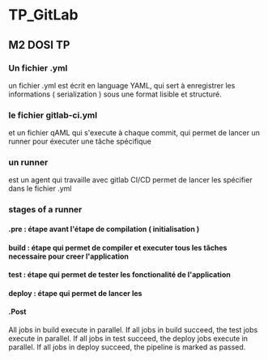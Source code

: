 # TP_GitLab

## M2 DOSI TP



### Un fichier .yml
un fichier .yml est écrit en language YAML, qui sert à enregistrer les informations ( serialization ) sous une
format lisible et structuré.


### le fichier gitlab-ci.yml
et un fichier qAML qui s'execute à chaque commit, qui permet de lancer un runner pour éxecuter une tâche 
spécifique

### un runner
est un agent qui travaille avec gitlab CI/CD permet de lancer les spécifier dans le fichier .yml

### stages of a runner

#### .pre   : étape avant l'étape de compilation ( initialisation )
#### build  : étape qui permet de compiler et executer tous les tâches necessaire pour creer l'application
#### test   : étape qui permet de tester les fonctionalité de l'application
#### deploy : étape qui permet de lancer les 
#### .Post

All jobs in build execute in parallel.
If all jobs in build succeed, the test jobs execute in parallel.
If all jobs in test succeed, the deploy jobs execute in parallel.
If all jobs in deploy succeed, the pipeline is marked as passed.


